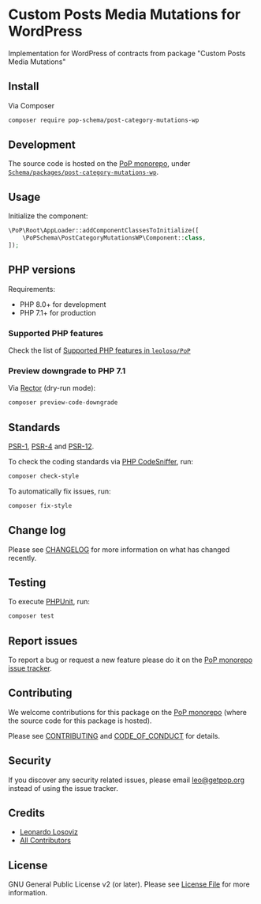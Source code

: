 # Custom Posts Media Mutations for WordPress

<!--
[![Build Status][ico-travis]][link-travis]
[![Quality Score][ico-code-quality]][link-code-quality]
[![Software License][ico-license]](LICENSE.md)
[![Latest Version on Packagist][ico-version]][link-packagist]
[![Coverage Status][ico-scrutinizer]][link-scrutinizer]
[![Total Downloads][ico-downloads]][link-downloads]
-->

Implementation for WordPress of contracts from package "Custom Posts Media Mutations"

## Install

Via Composer

``` bash
composer require pop-schema/post-category-mutations-wp
```

## Development

The source code is hosted on the [PoP monorepo](https://github.com/leoloso/PoP), under [`Schema/packages/post-category-mutations-wp`](https://github.com/leoloso/PoP/tree/master/layers/Schema/packages/post-category-mutations-wp).

## Usage

Initialize the component:

``` php
\PoP\Root\AppLoader::addComponentClassesToInitialize([
    \PoPSchema\PostCategoryMutationsWP\Component::class,
]);
```

## PHP versions

Requirements:

- PHP 8.0+ for development
- PHP 7.1+ for production

### Supported PHP features

Check the list of [Supported PHP features in `leoloso/PoP`](https://github.com/leoloso/PoP/#supported-php-features)

### Preview downgrade to PHP 7.1

Via [Rector](https://github.com/rectorphp/rector) (dry-run mode):

```bash
composer preview-code-downgrade
```

## Standards

[PSR-1](https://www.php-fig.org/psr/psr-1), [PSR-4](https://www.php-fig.org/psr/psr-4) and [PSR-12](https://www.php-fig.org/psr/psr-12).

To check the coding standards via [PHP CodeSniffer](https://github.com/squizlabs/PHP_CodeSniffer), run:

``` bash
composer check-style
```

To automatically fix issues, run:

``` bash
composer fix-style
```

## Change log

Please see [CHANGELOG](CHANGELOG.md) for more information on what has changed recently.

## Testing

To execute [PHPUnit](https://phpunit.de/), run:

``` bash
composer test
```

## Report issues

To report a bug or request a new feature please do it on the [PoP monorepo issue tracker](https://github.com/leoloso/PoP/issues).

## Contributing

We welcome contributions for this package on the [PoP monorepo](https://github.com/leoloso/PoP) (where the source code for this package is hosted).

Please see [CONTRIBUTING](CONTRIBUTING.md) and [CODE_OF_CONDUCT](CODE_OF_CONDUCT.md) for details.

## Security

If you discover any security related issues, please email leo@getpop.org instead of using the issue tracker.

## Credits

- [Leonardo Losoviz][link-author]
- [All Contributors][link-contributors]

## License

GNU General Public License v2 (or later). Please see [License File](LICENSE.md) for more information.

[ico-version]: https://img.shields.io/packagist/v/pop-schema/post-category-mutations-wp.svg?style=flat-square
[ico-license]: https://img.shields.io/badge/license-GPLv2-brightgreen.svg?style=flat-square
[ico-travis]: https://img.shields.io/travis/pop-schema/post-category-mutations-wp/master.svg?style=flat-square
[ico-scrutinizer]: https://img.shields.io/scrutinizer/coverage/g/pop-schema/post-category-mutations-wp.svg?style=flat-square
[ico-code-quality]: https://img.shields.io/scrutinizer/g/pop-schema/post-category-mutations-wp.svg?style=flat-square
[ico-downloads]: https://img.shields.io/packagist/dt/pop-schema/post-category-mutations-wp.svg?style=flat-square

[link-packagist]: https://packagist.org/packages/pop-schema/post-category-mutations-wp
[link-travis]: https://travis-ci.org/pop-schema/post-category-mutations-wp
[link-scrutinizer]: https://scrutinizer-ci.com/g/pop-schema/post-category-mutations-wp/code-structure
[link-code-quality]: https://scrutinizer-ci.com/g/pop-schema/post-category-mutations-wp
[link-downloads]: https://packagist.org/packages/pop-schema/post-category-mutations-wp
[link-author]: https://github.com/leoloso
[link-contributors]: ../../../../../../contributors
